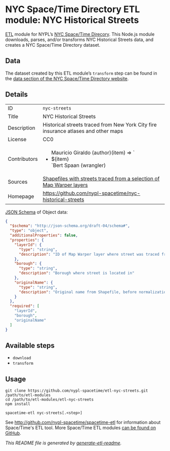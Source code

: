 # NYC Space/Time Directory ETL module: NYC Historical Streets

[ETL](https://en.wikipedia.org/wiki/Extract,_transform,_load) module for NYPL’s [NYC Space/Time Direcory](http://spacetime.nypl.org/). This Node.js module downloads, parses, and/or transforms NYC Historical Streets data, and creates a NYC Space/Time Directory dataset.


## Data

The dataset created by this ETL module’s `transform` step can be found in the [data section of the NYC Space/Time Directory website](http://spacetime.nypl.org/#data-nyc-streets).

## Details

<table>
<tbody>

<tr>
<td>ID</td>
<td><code>nyc-streets</code></td>
</tr>

<tr>
<td>Title</td>
<td>NYC Historical Streets</td>
</tr>

<tr>
<td>Description</td>
<td>Historical streets traced from New York City fire insurance atlases and other maps</td>
</tr>

<tr>
<td>License</td>
<td>CC0</td>
</tr>

<tr>
<td>Contributors</td>
<td><ul>Mauricio Giraldo (author)(item) => `<li>${item}</li>`Bert Spaan (wrangler)</ul></td>
</tr>

<tr>
<td>Sources</td>
<td><a href="https://github.com/nypl-spacetime/nyc-historical-streets">Shapefiles with streets traced from a selection of Map Warper layers</a></td>
</tr>

<tr>
<td>Homepage</td>
<td><a href="https://github.com/nypl-spacetime/nyc-historical-streets">https://github.com/nypl-spacetime/nyc-historical-streets</a></td>
</tr>
</tbody>
</table>

[JSON Schema](http://json-schema.org/) of Object data:

```json
{
  "$schema": "http://json-schema.org/draft-04/schema#",
  "type": "object",
  "additionalProperties": false,
  "properties": {
    "layerId": {
      "type": "string",
      "description": "ID of Map Warper layer where street was traced from"
    },
    "borough": {
      "type": "string",
      "description": "Borough where street is located in"
    },
    "originalName": {
      "type": "string",
      "description": "Original name from Shapefile, before normalization"
    }
  },
  "required": [
    "layerId",
    "borough",
    "originalName"
  ]
}
```

## Available steps

  - `download`
  - `transform`

## Usage

```
git clone https://github.com/nypl-spacetime/etl-nyc-streets.git /path/to/etl-modules
cd /path/to/etl-modules/etl-nyc-streets
npm install

spacetime-etl nyc-streets[.<step>]
```

See http://github.com/nypl-spacetime/spacetime-etl for information about Space/Time's ETL tool. More Space/Time ETL modules [can be found on GitHub](https://github.com/search?utf8=%E2%9C%93&q=org%3Anypl-spacetime+etl-&type=Repositories&ref=advsearch&l=&l=).

_This README file is generated by [generate-etl-readme](https://github.com/nypl-spacetime/generate-etl-readme)._
